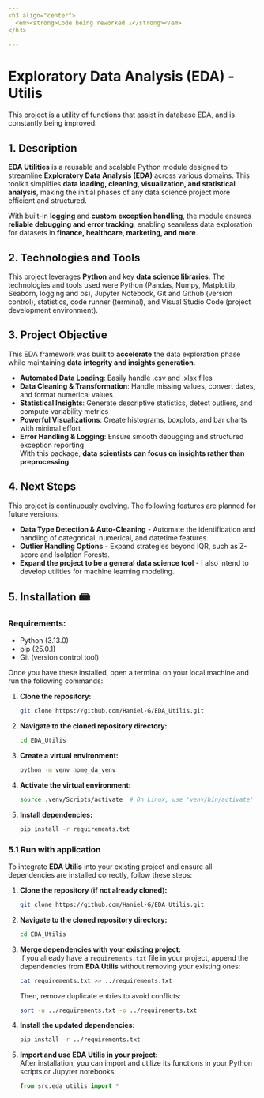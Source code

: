 ```yaml
---
<h3 align="center">
  <em><strong>Code being reworked ⚠️</strong></em>
</h3>

---
```


# Exploratory Data Analysis (EDA) - Utilis

This project is a utility of functions that assist in database EDA, and is constantly being improved.

## 1. Description  
**EDA Utilities** is a reusable and scalable Python module designed to streamline **Exploratory Data Analysis (EDA)** across various domains. This toolkit simplifies **data loading, cleaning, visualization, and statistical analysis**, making the initial phases of any data science project more efficient and structured.  

With built-in **logging** and **custom exception handling**, the module ensures **reliable debugging and error tracking**, enabling seamless data exploration for datasets in **finance, healthcare, marketing, and more**.  

## 2. Technologies and Tools  
This project leverages **Python** and key **data science libraries**. The technologies and tools used were Python (Pandas, Numpy, Matplotlib, Seaborn, logging and os), Jupyter Notebook, Git and Github (version control), statistics, code runner (terminal), and Visual Studio Code (project development environment).

## 3. Project Objective  

This EDA framework was built to **accelerate** the data exploration phase while maintaining **data integrity and insights generation**.  

- **Automated Data Loading**: Easily handle .csv and .xlsx files  
- **Data Cleaning & Transformation**: Handle missing values, convert dates, and format numerical values  
- **Statistical Insights**: Generate descriptive statistics, detect outliers, and compute variability metrics  
- **Powerful Visualizations**: Create histograms, boxplots, and bar charts with minimal effort  
- **Error Handling & Logging**: Ensure smooth debugging and structured exception reporting  
With this package, **data scientists can focus on insights rather than preprocessing**.

## 4. Next Steps  
This project is continuously evolving. The following features are planned for future versions:

- **Data Type Detection & Auto-Cleaning** - Automate the identification and handling of categorical, numerical, and datetime features.
- **Outlier Handling Options** - Expand strategies beyond IQR, such as Z-score and Isolation Forests.
- **Expand the project to be a general data science tool** - I also intend to develop utilities for machine learning modeling.

## 5. Installation 📾  
### Requirements:  
- Python (3.13.0)  
- pip (25.0.1)  
- Git (version control tool)  

Once you have these installed, open a terminal on your local machine and run the following commands:

1. **Clone the repository:**  
   ```bash
   git clone https://github.com/Haniel-G/EDA_Utilis.git
   ```

2. **Navigate to the cloned repository directory:**  
   ```bash
   cd EDA_Utilis
   ```

3. **Create a virtual environment:**  
   ```bash
   python -m venv nome_da_venv
   ```

4. **Activate the virtual environment:**  
   ```bash
   source .venv/Scripts/activate  # On Linux, use 'venv/bin/activate'
   ```

5. **Install dependencies:**  
   ```bash
   pip install -r requirements.txt
   ```

### 5.1 Run with application  
To integrate **EDA Utilis** into your existing project and ensure all dependencies are installed correctly, follow these steps:

1. **Clone the repository (if not already cloned):**  
   ```bash
   git clone https://github.com/Haniel-G/EDA_Utilis.git
   ```

2. **Navigate to the cloned repository directory:**  
   ```bash
   cd EDA_Utilis
   ```

3. **Merge dependencies with your existing project:**  
   If you already have a `requirements.txt` file in your project, append the dependencies from **EDA Utilis** without removing your existing ones:  
   ```bash
   cat requirements.txt >> ../requirements.txt
   ```
   Then, remove duplicate entries to avoid conflicts:  
   ```bash
   sort -u ../requirements.txt -o ../requirements.txt
   ```

4. **Install the updated dependencies:**  
   ```bash
   pip install -r ../requirements.txt
   ```

5. **Import and use EDA Utilis in your project:**  
   After installation, you can import and utilize its functions in your Python scripts or Jupyter notebooks:  
   ```python
   from src.eda_utilis import *
   ```


